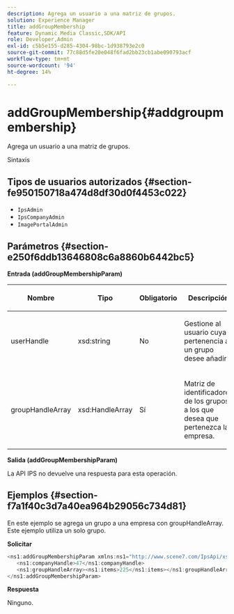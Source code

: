 ```yaml
---
description: Agrega un usuario a una matriz de grupos.
solution: Experience Manager
title: addGroupMembership
feature: Dynamic Media Classic,SDK/API
role: Developer,Admin
exl-id: c5b5e155-d285-4304-98bc-1d938793e2c0
source-git-commit: 77c88d5fe20e048f6fad2bb23cb1abe090793acf
workflow-type: tm+mt
source-wordcount: '94'
ht-degree: 14%

---
```


# addGroupMembership{#addgroupmembership}

Agrega un usuario a una matriz de grupos.

Sintaxis

## Tipos de usuarios autorizados {#section-fe950150718a474d8df30d0f4453c022}

* `IpsAdmin`
* `IpsCompanyAdmin`
* `ImagePortalAdmin`

## Parámetros {#section-e250f6ddb13646808c6a8860b6442bc5}

**Entrada (addGroupMembershipParam)**

<table id="table_71AD8902E4854CA5A12379DBA4DF17C7"> 
 <thead> 
  <tr> 
   <th colname="col1" class="entry"> <p>Nombre </p> </th> 
   <th colname="col2" class="entry"> <p>Tipo </p> </th> 
   <th colname="col3" class="entry"> <p>Obligatorio </p> </th> 
   <th colname="col4" class="entry"> <p>Descripción </p> </th> 
  </tr> 
 </thead>
 <tbody> 
  <tr> 
   <td colname="col1"> <span class="codeph"> <span class="varname"> userHandle</span> </span> </td> 
   <td colname="col2"> <span class="codeph"> xsd:string</span> </td> 
   <td colname="col3"> <p>No </p> </td> 
   <td colname="col4"> <p>Gestione al usuario cuya pertenencia a un grupo desee añadir. </p> </td> 
  </tr> 
  <tr> 
   <td colname="col1"> <span class="codeph"> <span class="varname"> groupHandleArray</span> </span> </td> 
   <td colname="col2"> <span class="codeph"> xsd:HandleArray</span> </td> 
   <td colname="col3"> <p>Sí </p> </td> 
   <td colname="col4"> <p>Matriz de identificadores de los grupos a los que desea que pertenezca la empresa. </p> </td> 
  </tr> 
 </tbody> 
</table>

**Salida (addGroupMembershipParam)**

La API IPS no devuelve una respuesta para esta operación.

## Ejemplos {#section-f7a1f40c3d7a40ea964b29056c734d81}

En este ejemplo se agrega un grupo a una empresa con groupHandleArray. Este ejemplo utiliza un solo grupo.

**Solicitar**

```java
<ns1:addGroupMembershipParam xmlns:ns1="http://www.scene7.com/IpsApi/xsd">
   <ns1:companyHandle>47</ns1:companyHandle>
   <ns1:groupHandleArray><ns1:items>225</ns1:items></ns1:groupHandleArray>
</ns1:addGroupMembershipParam>
```

**Respuesta**

Ninguno.
